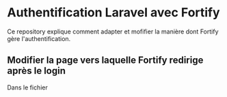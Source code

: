 # Authentification Laravel avec Fortify

Ce repository explique comment adapter et mofifier la manière dont Fortify gère l'authentification.

## Modifier la page vers laquelle Fortify redirige après le login
Dans le fichier 